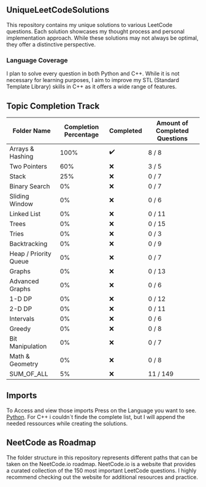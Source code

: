 ## UniqueLeetCodeSolutions

This repository contains my unique solutions to various LeetCode questions. Each solution showcases my thought process and personal implementation approach. While these solutions may not always be optimal, they offer a distinctive perspective.

### Language Coverage

I plan to solve every question in both Python and C++. While it is not necessary for learning purposes, I aim to improve my STL (Standard Template Library) skills in C++ as it offers a wide range of features.

## Topic Completion Track

| Folder Name               | Completion Percentage | Completed           | Amount of Completed Questions |
|---------------------------|-----------------------|---------------------| ----------------------------- |
| Arrays & Hashing          | 100%                  | :heavy_check_mark:  |             8 / 8             |
| Two Pointers              | 60%                   | :x:                 |             3 / 5             |
| Stack                     | 25%                   | :x:                 |             0 / 7             |
| Binary Search             |  0%                   | :x:                 |             0 / 7             |
| Sliding Window            |  0%                   | :x:                 |             0 / 6             |
| Linked List               |  0%                   | :x:                 |             0 / 11            |
| Trees                     |  0%                   | :x:                 |             0 / 15            |
| Tries                     |  0%                   | :x:                 |             0 / 3             |
| Backtracking              |  0%                   | :x:                 |             0 / 9             |
| Heap / Priority Queue     |  0%                   | :x:                 |             0 / 7             |
| Graphs                    |  0%                   | :x:                 |             0 / 13            |
| Advanced Graphs           |  0%                   | :x:                 |             0 / 6             |
| 1-D DP                    |  0%                   | :x:                 |             0 / 12            |
| 2-D DP                    |  0%                   | :x:                 |             0 / 11            |
| Intervals                 |  0%                   | :x:                 |             0 / 6             |
| Greedy                    |  0%                   | :x:                 |             0 / 8             |
| Bit Manipulation          |  0%                   | :x:                 |             0 / 7             |
| Math & Geometry           |  0%                   | :x:                 |             0 / 8             |
| SUM_OF_ALL                |  5%                   | :x:                 |             11 / 149          |

## Imports

To Access and view those imports Press on the Language you want to see. [Python](https://leetcode.com/discuss/general-discussion/1268235/imported-python-modules-in-the-solution-template). 
For C++ i couldn´t finde the complete list, but I will append the needed ressources while creating the solutions.

## NeetCode as Roadmap

The folder structure in this repository represents different paths that can be taken on the NeetCode.io roadmap. NeetCode.io is a website that provides a curated collection of the 150 most important LeetCode questions. I highly recommend checking out the website for additional resources and practice.
